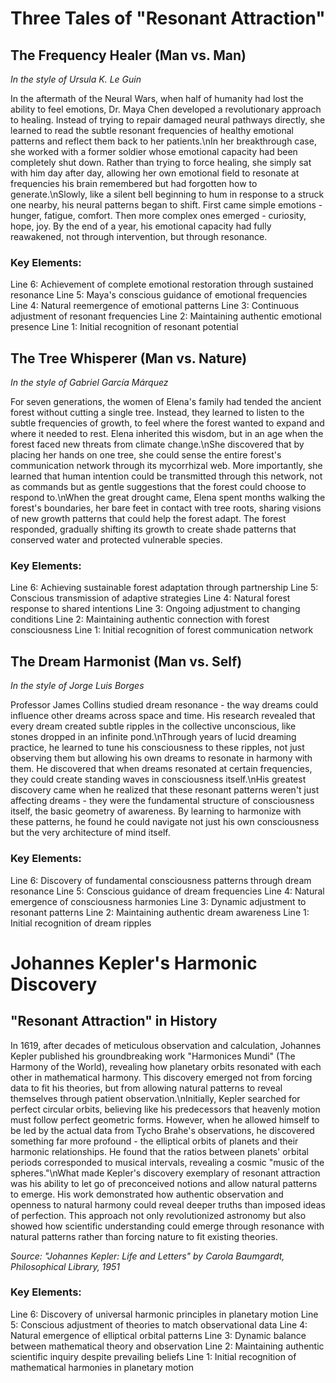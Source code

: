 # Three Tales of "Resonant Attraction"

## The Frequency Healer (Man vs. Man)
*In the style of Ursula K. Le Guin*

In the aftermath of the Neural Wars, when half of humanity had lost the ability to feel emotions, Dr. Maya Chen developed a revolutionary approach to healing. Instead of trying to repair damaged neural pathways directly, she learned to read the subtle resonant frequencies of healthy emotional patterns and reflect them back to her patients.\nIn her breakthrough case, she worked with a former soldier whose emotional capacity had been completely shut down. Rather than trying to force healing, she simply sat with him day after day, allowing her own emotional field to resonate at frequencies his brain remembered but had forgotten how to generate.\nSlowly, like a silent bell beginning to hum in response to a struck one nearby, his neural patterns began to shift. First came simple emotions - hunger, fatigue, comfort. Then more complex ones emerged - curiosity, hope, joy. By the end of a year, his emotional capacity had fully reawakened, not through intervention, but through resonance.

### Key Elements:
Line 6: Achievement of complete emotional restoration through sustained resonance
Line 5: Maya\'s conscious guidance of emotional frequencies
Line 4: Natural reemergence of emotional patterns
Line 3: Continuous adjustment of resonant frequencies
Line 2: Maintaining authentic emotional presence
Line 1: Initial recognition of resonant potential

## The Tree Whisperer (Man vs. Nature)
*In the style of Gabriel García Márquez*

For seven generations, the women of Elena\'s family had tended the ancient forest without cutting a single tree. Instead, they learned to listen to the subtle frequencies of growth, to feel where the forest wanted to expand and where it needed to rest. Elena inherited this wisdom, but in an age when the forest faced new threats from climate change.\nShe discovered that by placing her hands on one tree, she could sense the entire forest\'s communication network through its mycorrhizal web. More importantly, she learned that human intention could be transmitted through this network, not as commands but as gentle suggestions that the forest could choose to respond to.\nWhen the great drought came, Elena spent months walking the forest\'s boundaries, her bare feet in contact with tree roots, sharing visions of new growth patterns that could help the forest adapt. The forest responded, gradually shifting its growth to create shade patterns that conserved water and protected vulnerable species.

### Key Elements:
Line 6: Achieving sustainable forest adaptation through partnership
Line 5: Conscious transmission of adaptive strategies
Line 4: Natural forest response to shared intentions
Line 3: Ongoing adjustment to changing conditions
Line 2: Maintaining authentic connection with forest consciousness
Line 1: Initial recognition of forest communication network

## The Dream Harmonist (Man vs. Self)
*In the style of Jorge Luis Borges*

Professor James Collins studied dream resonance - the way dreams could influence other dreams across space and time. His research revealed that every dream created subtle ripples in the collective unconscious, like stones dropped in an infinite pond.\nThrough years of lucid dreaming practice, he learned to tune his consciousness to these ripples, not just observing them but allowing his own dreams to resonate in harmony with them. He discovered that when dreams resonated at certain frequencies, they could create standing waves in consciousness itself.\nHis greatest discovery came when he realized that these resonant patterns weren\'t just affecting dreams - they were the fundamental structure of consciousness itself, the basic geometry of awareness. By learning to harmonize with these patterns, he found he could navigate not just his own consciousness but the very architecture of mind itself.

### Key Elements:
Line 6: Discovery of fundamental consciousness patterns through dream resonance
Line 5: Conscious guidance of dream frequencies
Line 4: Natural emergence of consciousness harmonies
Line 3: Dynamic adjustment to resonant patterns
Line 2: Maintaining authentic dream awareness
Line 1: Initial recognition of dream ripples
# Johannes Kepler\'s Harmonic Discovery

## "Resonant Attraction" in History

In 1619, after decades of meticulous observation and calculation, Johannes Kepler published his groundbreaking work "Harmonices Mundi" (The Harmony of the World), revealing how planetary orbits resonated with each other in mathematical harmony. This discovery emerged not from forcing data to fit his theories, but from allowing natural patterns to reveal themselves through patient observation.\nInitially, Kepler searched for perfect circular orbits, believing like his predecessors that heavenly motion must follow perfect geometric forms. However, when he allowed himself to be led by the actual data from Tycho Brahe\'s observations, he discovered something far more profound - the elliptical orbits of planets and their harmonic relationships. He found that the ratios between planets\' orbital periods corresponded to musical intervals, revealing a cosmic "music of the spheres."\nWhat made Kepler\'s discovery exemplary of resonant attraction was his ability to let go of preconceived notions and allow natural patterns to emerge. His work demonstrated how authentic observation and openness to natural harmony could reveal deeper truths than imposed ideas of perfection. This approach not only revolutionized astronomy but also showed how scientific understanding could emerge through resonance with natural patterns rather than forcing nature to fit existing theories.

*Source: "Johannes Kepler: Life and Letters" by Carola Baumgardt, Philosophical Library, 1951*

### Key Elements:
Line 6: Discovery of universal harmonic principles in planetary motion
Line 5: Conscious adjustment of theories to match observational data
Line 4: Natural emergence of elliptical orbital patterns
Line 3: Dynamic balance between mathematical theory and observation
Line 2: Maintaining authentic scientific inquiry despite prevailing beliefs
Line 1: Initial recognition of mathematical harmonies in planetary motion

